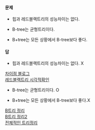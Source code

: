 #### 문제

* 힙과 레드블랙트리의 성능차이는 없다.  

* B-tree는 균형트리이다.  

* B+tree는 모든 상황에서 B-tree보다 좋다.

#### 답

* 힙과 레드블랙트리의 성능차이는 없다. X

[차이점 블로그](https://chogyujin-study.tistory.com/67)  
[레드블랙트리 시각적확인](https://www.cs.usfca.edu/~galles/visualization/RedBlack.html)

* B-tree는 균형트리이다. O

* B+tree는 모든 상황에서 B-tree보다 좋다.X

[B트리 정리](https://jie0025.tistory.com/513)  
[B트리 정리2](https://velog.io/@bambookim/B-Tree-BTree)  
[전체적인 트리정리](https://pinopino.tistory.com/entry/%ED%8A%B8%EB%A6%AC-%EA%B0%9C%EB%85%90-%EC%A0%95%EB%A6%AC-%EC%9D%B4%EC%A7%84%ED%83%90%EC%83%89%ED%8A%B8%EB%A6%ACBST-%EC%9E%90%EA%B0%80%EA%B7%A0%ED%98%95%EC%9D%B4%EC%A7%84%ED%83%90%EC%83%89%ED%8A%B8%EB%A6%ACAVL-red-black-tree-Trie-Heap-B-Tree-BTree)  
